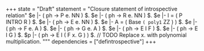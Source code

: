 +++
state = "Draft"
statement = "Closure statement of introspective relation"
$e |- ( ph -> P e. NN ) $.
$e |- ( ph -> R e. NN ) $.
$e |- I = ( P INTRO R ) $.
$e |- ( ph -> E e. NN ) $.
$e |- A = ( Base ` ( poly1 ` ZZ ) ) $.
$e |- ( ph -> F e. A ) $.
$e |- ( ph -> G e. A ) $.
$e |- ( ph -> E I F ) $.
$e |- ( ph -> E I G ) $.
$p |- ( ph -> E I ( F x. G ) ) $. // TODO Replace x. with polynomial multiplication.
"""
dependencies = ["defintrospective"]
+++

